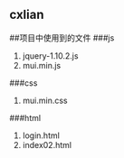 ## cxlian
##项目中使用到的文件
###js
1. jquery-1.10.2.js
2. mui.min.js

###css
1. mui.min.css

###html
1. login.html
2. index02.html